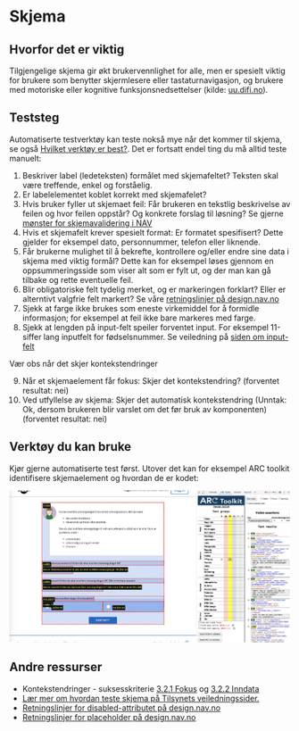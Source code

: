 # Skjema

## Hvorfor det er viktig
Tilgjengelige skjema gir økt brukervennlighet for alle, men er spesielt viktig for brukere som benytter skjermlesere eller tastaturnavigasjon, og brukere med motoriske eller kognitive funksjonsnedsettelser (kilde: [uu.difi.no](https://www.uutilsynet.no/wcag-standarden/skjema/38)).

## Teststeg
Automatiserte testverktøy kan teste nokså mye når det kommer til skjema, se også [Hvilket verktøy er best?](/hvordan-faa-det-til/UU-testing/automatisert-testing/hvilket-verktøy-er-best.md). Det er fortsatt endel ting du må alltid teste manuelt:

1. Beskriver label (ledeteksten) formålet med skjemafeltet? Teksten skal være treffende, enkel og forståelig.
2. Er labelelementet koblet korrekt med skjemafelet?
3. Hvis bruker fyller ut skjemaet feil: Får brukeren en tekstlig beskrivelse av feilen og hvor feilen oppstår? Og konkrete forslag til løsning? Se gjerne [mønster for skjemavalidering i NAV](https://design.nav.no/patterns/form-validation)
4. Hvis et skjemafelt krever spesielt format: Er formatet spesifisert? Dette gjelder for eksempel dato, personnummer, telefon eller liknende.
5. Får brukerne mulighet til å bekrefte, kontrollere og/eller endre sine data i skjema med viktig formål? Dette kan for eksempel løses gjennom en oppsummeringsside som viser alt som er fylt ut, og der man kan gå tilbake og rette eventuelle feil.
6. Blir obligatoriske felt tydelig merket, og er markeringen forklart? Eller er alterntivt valgfrie felt markert? Se våre [retningslinjer på design.nav.no](https://design.nav.no/components/input/accessibility) 
7. Sjekk at farge ikke brukes som eneste virkemiddel for å formidle informasjon; for eksempel at feil ikke bare markeres med farge.
8. Sjekk at lengden på input-felt speiler forventet input. For eksempel 11-siffer lang inputfelt for fødselsnummer. Se veiledning på [siden om input-felt](https://design.nav.no/components/input#lengde)


Vær obs når det skjer kontekstendringer

9. Når et skjemaelement får fokus: Skjer det  kontekstendring? (forventet resultat: nei)
10. Ved utfyllelse av skjema: Skjer det automatisk kontekstendring (Unntak: Ok, dersom brukeren blir varslet om det før bruk av komponenten)(forventet resultat: nei)

## Verktøy du kan bruke
Kjør gjerne automatiserte test først. Utover det kan for eksempel ARC toolkit identifisere skjemaelement og hvordan de er kodet:

![skjemavisning i ARC toolkit](https://github.com/navikt/universell-utforming/blob/master/hvordan-faa-det-til/UU-testing/manuell-testing/skjema.png)

## Andre ressurser
* Kontekstendringer - suksesskriterie [3.2.1 Fokus](https://www.uutilsynet.no/wcag-standarden/321-fokus-niva/112) og 
[3.2.2 Inndata](https://www.uutilsynet.no/wcag-standarden/322-inndata-niva/114)
* [Lær mer om hvordan teste skjema på Tilsynets veiledningssider.](https://www.uutilsynet.no/regelverk/sjekk-nettstedet-ditt-selv/708#7_skjema)
* [Retningslinjer for disabled-attributet på design.nav.no](https://design.nav.no/accessibility/disabled)
* [Retningslinjer for placeholder på design.nav.no](https://design.nav.no/accessibility/placeholders)
